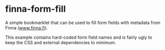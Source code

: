 # finna-form-fill

A simple bookmarklet that can be used to fill form fields with metadata from Finna (www.finna.fi). 

This example contains hard-coded form field names and is fairly ugly to keep the CSS and external dependencies to minimum.
